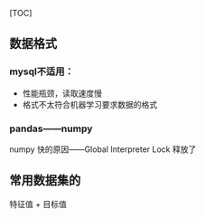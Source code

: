 [TOC]

## 数据格式

### mysql不适用：

- 性能瓶颈，读取速度慢
- 格式不太符合机器学习要求数据的格式

### pandas——numpy

numpy 快的原因——Global Interpreter Lock 释放了

## 常用数据集的

特征值 + 目标值

